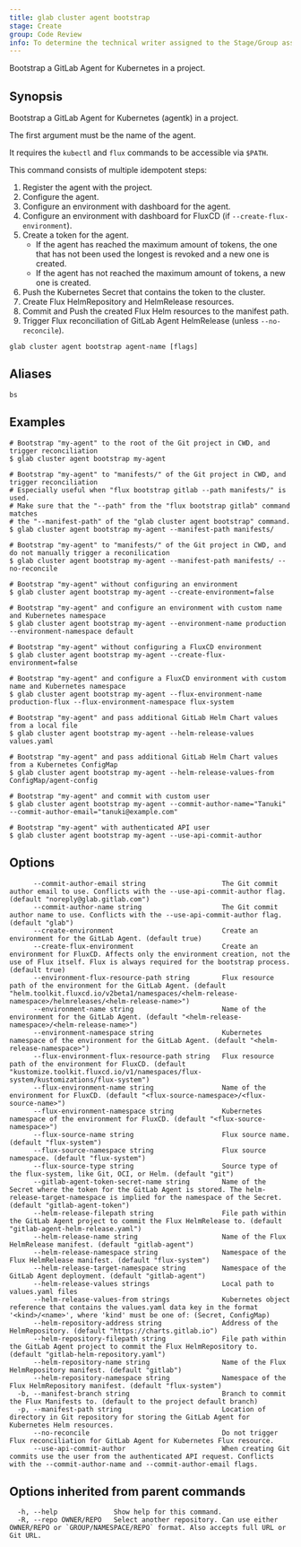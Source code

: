 ```yaml
---
title: glab cluster agent bootstrap
stage: Create
group: Code Review
info: To determine the technical writer assigned to the Stage/Group associated with this page, see https://about.gitlab.com/handbook/product/ux/technical-writing/#assignments
---
```


<!--
This documentation is auto generated by a script.
Please do not edit this file directly. Run `make gen-docs` instead.
-->

Bootstrap a GitLab Agent for Kubernetes in a project.

## Synopsis

Bootstrap a GitLab Agent for Kubernetes (agentk) in a project.

The first argument must be the name of the agent.

It requires the `kubectl` and `flux` commands to be accessible via `$PATH`.

This command consists of multiple idempotent steps:

1. Register the agent with the project.
2. Configure the agent.
3. Configure an environment with dashboard for the agent.
4. Configure an environment with dashboard for FluxCD (if `--create-flux-environment`).
5. Create a token for the agent.
   - If the agent has reached the maximum amount of tokens,
     the one that has not been used the longest is revoked
     and a new one is created.
   - If the agent has not reached the maximum amount of tokens,
     a new one is created.
6. Push the Kubernetes Secret that contains the token to the cluster.
7. Create Flux HelmRepository and HelmRelease resources.
8. Commit and Push the created Flux Helm resources to the manifest path.
9. Trigger Flux reconciliation of GitLab Agent HelmRelease (unless `--no-reconcile`).

```plaintext
glab cluster agent bootstrap agent-name [flags]
```

## Aliases

```plaintext
bs
```

## Examples

```console
# Bootstrap "my-agent" to the root of the Git project in CWD, and trigger reconciliation
$ glab cluster agent bootstrap my-agent

# Bootstrap "my-agent" to "manifests/" of the Git project in CWD, and trigger reconciliation
# Especially useful when "flux bootstrap gitlab --path manifests/" is used.
# Make sure that the "--path" from the "flux bootstrap gitlab" command matches
# the "--manifest-path" of the "glab cluster agent bootstrap" command.
$ glab cluster agent bootstrap my-agent --manifest-path manifests/

# Bootstrap "my-agent" to "manifests/" of the Git project in CWD, and do not manually trigger a reconilication
$ glab cluster agent bootstrap my-agent --manifest-path manifests/ --no-reconcile

# Bootstrap "my-agent" without configuring an environment
$ glab cluster agent bootstrap my-agent --create-environment=false

# Bootstrap "my-agent" and configure an environment with custom name and Kubernetes namespace
$ glab cluster agent bootstrap my-agent --environment-name production --environment-namespace default

# Bootstrap "my-agent" without configuring a FluxCD environment
$ glab cluster agent bootstrap my-agent --create-flux-environment=false

# Bootstrap "my-agent" and configure a FluxCD environment with custom name and Kubernetes namespace
$ glab cluster agent bootstrap my-agent --flux-environment-name production-flux --flux-environment-namespace flux-system

# Bootstrap "my-agent" and pass additional GitLab Helm Chart values from a local file
$ glab cluster agent bootstrap my-agent --helm-release-values values.yaml

# Bootstrap "my-agent" and pass additional GitLab Helm Chart values from a Kubernetes ConfigMap
$ glab cluster agent bootstrap my-agent --helm-release-values-from ConfigMap/agent-config

# Bootstrap "my-agent" and commit with custom user
$ glab cluster agent bootstrap my-agent --commit-author-name="Tanuki" --commit-author-email="tanuki@example.com"

# Bootstrap "my-agent" with authenticated API user
$ glab cluster agent bootstrap my-agent --use-api-commit-author

```

## Options

```plaintext
      --commit-author-email string                   The Git commit author email to use. Conflicts with the --use-api-commit-author flag. (default "noreply@glab.gitlab.com")
      --commit-author-name string                    The Git commit author name to use. Conflicts with the --use-api-commit-author flag. (default "glab")
      --create-environment                           Create an environment for the GitLab Agent. (default true)
      --create-flux-environment                      Create an environment for FluxCD. Affects only the environment creation, not the use of Flux itself. Flux is always required for the bootstrap process. (default true)
      --environment-flux-resource-path string        Flux resource path of the environment for the GitLab Agent. (default "helm.toolkit.fluxcd.io/v2beta1/namespaces/<helm-release-namespace>/helmreleases/<helm-release-name>")
      --environment-name string                      Name of the environment for the GitLab Agent. (default "<helm-release-namespace>/<helm-release-name>")
      --environment-namespace string                 Kubernetes namespace of the environment for the GitLab Agent. (default "<helm-release-namespace>")
      --flux-environment-flux-resource-path string   Flux resource path of the environment for FluxCD. (default "kustomize.toolkit.fluxcd.io/v1/namespaces/flux-system/kustomizations/flux-system")
      --flux-environment-name string                 Name of the environment for FluxCD. (default "<flux-source-namespace>/<flux-source-name>")
      --flux-environment-namespace string            Kubernetes namespace of the environment for FluxCD. (default "<flux-source-namespace>")
      --flux-source-name string                      Flux source name. (default "flux-system")
      --flux-source-namespace string                 Flux source namespace. (default "flux-system")
      --flux-source-type string                      Source type of the flux-system, like Git, OCI, or Helm. (default "git")
      --gitlab-agent-token-secret-name string        Name of the Secret where the token for the GitLab Agent is stored. The helm-release-target-namespace is implied for the namespace of the Secret. (default "gitlab-agent-token")
      --helm-release-filepath string                 File path within the GitLab Agent project to commit the Flux HelmRelease to. (default "gitlab-agent-helm-release.yaml")
      --helm-release-name string                     Name of the Flux HelmRelease manifest. (default "gitlab-agent")
      --helm-release-namespace string                Namespace of the Flux HelmRelease manifest. (default "flux-system")
      --helm-release-target-namespace string         Namespace of the GitLab Agent deployment. (default "gitlab-agent")
      --helm-release-values strings                  Local path to values.yaml files
      --helm-release-values-from strings             Kubernetes object reference that contains the values.yaml data key in the format '<kind>/<name>', where 'kind' must be one of: (Secret, ConfigMap)
      --helm-repository-address string               Address of the HelmRepository. (default "https://charts.gitlab.io")
      --helm-repository-filepath string              File path within the GitLab Agent project to commit the Flux HelmRepository to. (default "gitlab-helm-repository.yaml")
      --helm-repository-name string                  Name of the Flux HelmRepository manifest. (default "gitlab")
      --helm-repository-namespace string             Namespace of the Flux HelmRepository manifest. (default "flux-system")
  -b, --manifest-branch string                       Branch to commit the Flux Manifests to. (default to the project default branch)
  -p, --manifest-path string                         Location of directory in Git repository for storing the GitLab Agent for Kubernetes Helm resources.
      --no-reconcile                                 Do not trigger Flux reconciliation for GitLab Agent for Kubernetes Flux resource.
      --use-api-commit-author                        When creating Git commits use the user from the authenticated API request. Conflicts with the --commit-author-name and --commit-author-email flags.
```

## Options inherited from parent commands

```plaintext
  -h, --help              Show help for this command.
  -R, --repo OWNER/REPO   Select another repository. Can use either OWNER/REPO or `GROUP/NAMESPACE/REPO` format. Also accepts full URL or Git URL.
```
